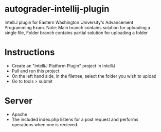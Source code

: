 # autograder-intellij-plugin
IntelliJ plugin for Eastern Washington University's Advancement Programming Exam. 
Note: Main branch contains solution for uploading a single file, Folder branch contains partial solution for uploading a folder

# Instructions
- Create an "IntelliJ Platform Plugin" project in IntelliJ
- Pull and run this project
- On the left hand side, in the filetree, select the folder you wish to upload
- Go to tools > submit

# Server
- Apache 
- The included index.php listens for a post request and performs operations when one is recieved.

